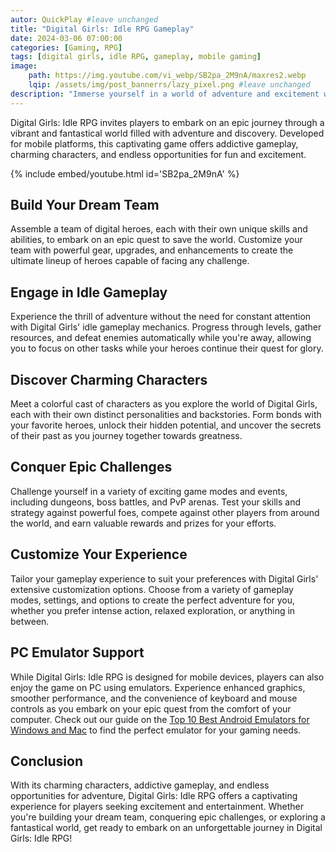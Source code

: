 ```yaml
---
autor: QuickPlay #leave unchanged
title: "Digital Girls: Idle RPG Gameplay"
date: 2024-03-06 07:00:00
categories: [Gaming, RPG]
tags: [digital girls, idle RPG, gameplay, mobile gaming]
image: 
    path: https://img.youtube.com/vi_webp/SB2pa_2M9nA/maxres2.webp 
    lqip: /assets/img/post_bannerrs/lazy_pixel.png #leave unchanged
description: "Immerse yourself in a world of adventure and excitement with Digital Girls: Idle RPG, a captivating mobile game that combines the thrill of role-playing with the simplicity of idle gameplay. Discover its charming characters, addictive mechanics, and how to build the ultimate team of heroes to conquer the challenges that lie ahead."
---
```


Digital Girls: Idle RPG invites players to embark on an epic journey through a vibrant and fantastical world filled with adventure and discovery. Developed for mobile platforms, this captivating game offers addictive gameplay, charming characters, and endless opportunities for fun and excitement.

{% include embed/youtube.html id='SB2pa_2M9nA' %}

## Build Your Dream Team
Assemble a team of digital heroes, each with their own unique skills and abilities, to embark on an epic quest to save the world. Customize your team with powerful gear, upgrades, and enhancements to create the ultimate lineup of heroes capable of facing any challenge.

## Engage in Idle Gameplay
Experience the thrill of adventure without the need for constant attention with Digital Girls' idle gameplay mechanics. Progress through levels, gather resources, and defeat enemies automatically while you're away, allowing you to focus on other tasks while your heroes continue their quest for glory.

## Discover Charming Characters
Meet a colorful cast of characters as you explore the world of Digital Girls, each with their own distinct personalities and backstories. Form bonds with your favorite heroes, unlock their hidden potential, and uncover the secrets of their past as you journey together towards greatness.

## Conquer Epic Challenges
Challenge yourself in a variety of exciting game modes and events, including dungeons, boss battles, and PvP arenas. Test your skills and strategy against powerful foes, compete against other players from around the world, and earn valuable rewards and prizes for your efforts.

## Customize Your Experience
Tailor your gameplay experience to suit your preferences with Digital Girls' extensive customization options. Choose from a variety of gameplay modes, settings, and options to create the perfect adventure for you, whether you prefer intense action, relaxed exploration, or anything in between.

## PC Emulator Support
While Digital Girls: Idle RPG is designed for mobile devices, players can also enjoy the game on PC using emulators. Experience enhanced graphics, smoother performance, and the convenience of keyboard and mouse controls as you embark on your epic quest from the comfort of your computer. Check out our guide on the [Top 10 Best Android Emulators for Windows and Mac](https://quickplaymobile.github.io/posts/Top-10-Best-Android-Emulators-for-Windows-and-Mac/) to find the perfect emulator for your gaming needs.

## Conclusion
With its charming characters, addictive gameplay, and endless opportunities for adventure, Digital Girls: Idle RPG offers a captivating experience for players seeking excitement and entertainment. Whether you're building your dream team, conquering epic challenges, or exploring a fantastical world, get ready to embark on an unforgettable journey in Digital Girls: Idle RPG!

